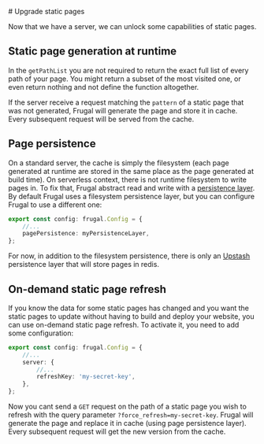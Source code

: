 # Upgrade static pages

Now that we have a server, we can unlock some capabilities of static pages.

## Static page generation at runtime

In the `getPathList` you are not required to return the exact full list of every path of your page. You might return a subset of the most visited one, or even return nothing and not define the function altogether.

If the server receive a request matching the `pattern` of a static page that was not generated, Frugal will generate the page and store it in cache. Every subsequent request will be served from the cache.

## Page persistence

On a standard server, the cache is simply the filesystem (each page generated at runtime are stored in the same place as the page generated at build time). On serverless context, there is not runtime filesystem to write pages in. To fix that, Frugal abstract read and write with a [persistence layer](/docs/api/04-persistence). By default Frugal uses a filesystem persistence layer, but you can configure Frugal to use a different one:

```ts
export const config: frugal.Config = {
    //...
    pagePersistence: myPersistenceLayer,
};
```

For now, in addition to the filesystem persistence, there is only an [Upstash](https://upstash.com/) persistence layer that will store pages in redis.

## On-demand static page refresh

If you know the data for some static pages has changed and you want the static pages to update without having to build and deploy your website, you can use on-demand static page refresh. To activate it, you need to add some configuration:

```ts
export const config: frugal.Config = {
    //...
    server: {
        //...
        refreshKey: 'my-secret-key',
    },
};
```

Now you cant send a `GET` request on the path of a static page you wish to refresh with the query parameter `?force_refresh=my-secret-key`. Frugal will generate the page and replace it in cache (using page persistence layer). Every subsequent request will get the new version from the cache.
